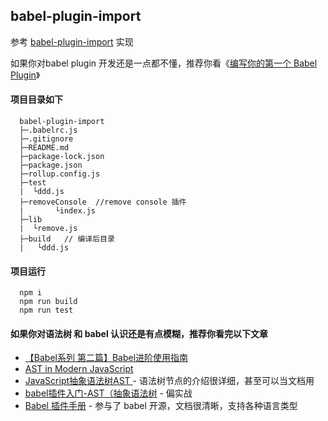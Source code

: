 ## babel-plugin-import

参考 [babel-plugin-import](https://github.com/ant-design/babel-plugin-import) 实现

如果你对babel plugin 开发还是一点都不懂，推荐你看《[编写你的第一个 Babel Plugin](https://juejin.cn/post/6844904046965293069#heading-21)》 

#### 项目目录如下

```
  babel-plugin-import 
  ├─.babelrc.js
  ├─.gitignore
  ├─README.md
  ├─package-lock.json
  ├─package.json
  ├─rollup.config.js
  ├─test
  |  └ddd.js
  ├─removeConsole  //remove console 插件
  |       └index.js
  ├─lib
  |  └remove.js
  ├─build   // 编译后目录
  |   └ddd.js
```
#### 项目运行
```
  npm i
  npm run build
  npm run test
```

#### 如果你对语法树 和 babel 认识还是有点模糊，推荐你看完以下文章
* [【Babel系列 第二篇】Babel进阶使用指南](https://www.mdeditor.tw/pl/gblj)
* [AST in Modern JavaScript](https://zhuanlan.zhihu.com/p/32189701)
* [JavaScript抽象语法树AST ](https://github.com/yacan8/blog/blob/master/posts/JavaScript抽象语法树AST.md) - 语法树节点的介绍很详细，甚至可以当文档用
* [babel插件入门-AST（抽象语法树](https://juejin.im/post/6844903583549243406) -  偏实战
* [Babel 插件手册](https://github.com/jamiebuilds/babel-handbook/blob/master/translations/zh-Hans/plugin-handbook.md#toc-stages-of-babel) - 参与了 babel 开源，文档很清晰，支持各种语言类型
